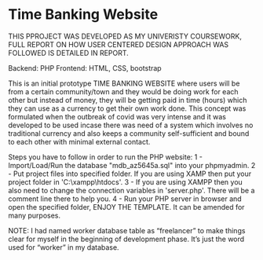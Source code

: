 # Time Banking Website 
THIS PPROJECT WAS DEVELOPED AS MY UNIVERISTY COURSEWORK, FULL REPORT ON HOW USER CENTERED DESIGN APPROACH WAS FOLLOWED IS DETAILED IN REPORT.

Backend: PHP
Frontend: HTML, CSS, bootstrap

This is an initial prototype TIME BANKING WEBSITE where users will be from a certain community/town and they would be doing work for each other but instead of money,
they will be getting paid in time (hours) which they can use as a currency to get their own work done. This concept was formulated when the outbreak of covid was
very intense and it was developed to be used incase there was need of a system which involves no traditional currency and also keeps a community self-sufficient and bound 
to each other with minimal external contact.    


Steps you have to follow in order to run the PHP website: 
1 - Import/Load/Run the database "mdb_az5645a.sql" into your phpmyadmin.
2 - Put project files into specified folder. If you are using XAMP then put your project folder in 'C:\xampp\htdocs\'.
3 - If you are using XAMPP then you also need to change the connection variables in 'server.php'. There will be a comment line there to help you.
4 - Run your PHP server in browser and open the specified folder, ENJOY THE TEMPLATE. It can be amended for many purposes.  

NOTE: I had named worker database table as “freelancer” to make things clear for myself in the beginning of development phase. 
It’s just the word used for “worker” in my database.  
